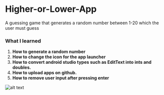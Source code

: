 # Higher-or-Lower-App
A guessing game that generates a random number between 1-20 which the user must guess

### What I learned 
1. **How to generate a random number**
2. **How to change the icon for the app launcher**
3. **How to convert android studio types such as EditText into ints and doubles.**
4. **How to upload apps on github.**
5. **How to remove user input after pressing enter**


![alt text](https://i.imgur.com/xHLdjbX.jpg?1)  
